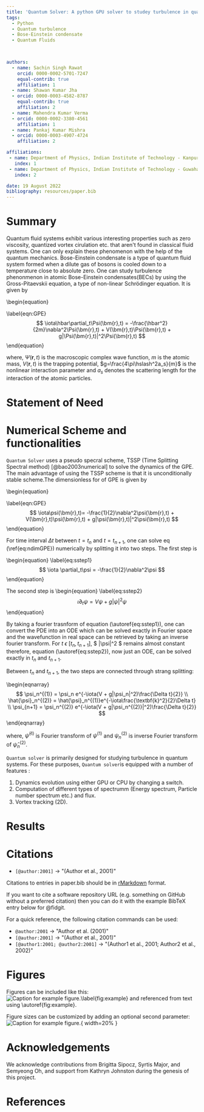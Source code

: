 ```yaml
---
title: 'Quantum Solver: A python GPU solver to studey turbulence in quantum system.'
tags:
  - Python
  - Quantum turbulence
  - Bose-Einstein condensate
  - Quantum Fluids
  


authors:
  - name: Sachin Singh Rawat
    orcid: 0000-0002-5701-7247
    equal-contrib: true
    affiliation: 1
  - name: Shawan Kumar Jha
  - orcid: 0000-0003-4582-8787
    equal-contrib: true 
    affiliation: 2
  - name: Mahendra Kumar Verma
  - orcid: 0000-0002-3380-4561
    affiliation: 1
  - name: Pankaj Kumar Mishra
  - orcid: 0000-0003-4907-4724
    affiliation: 2

affiliations:
 - name: Department of Physics, Indian Institute of Technology - Kanpur, Uttar Pradesh - 208016, India
   index: 1
 - name: Department of Physics, Indian Institute of Technology - Guwahati, Asam - 781039, India
   index: 2

date: 19 August 2022
bibliography: resources/paper.bib
---
```

# Summary

Quantum fluid systems exhibit various interesting properties such as zero viscosity, quantized vortex cirulation etc. that aren't found in classical fluid systems. One can only explain these phenomenon with the help of the quantum mechanics. Bose-Einstein condensate is a type of quantum fluid system formed when a dilute gas of bosons is cooled down to a temperature close to absolute zero. One can study turbulence phenonmenon in atomic Bose-Einstein condensates(BECs) by using the Gross-Pitaevskii equation, a type of non-linear Schr&ouml;dinger equation. It is given by

\begin{equation}

\label{eqn:GPE}
$$
    \iota\hbar\partial_t\Psi(\bm{r},t) = -\frac{\hbar^2}{2m}\nabla^2\Psi(\bm{r},t) + V(\bm{r},t)\Psi(\bm{r},t) + g|\Psi(\bm{r},t)|^2\Psi(\bm{r},t)
$$
\end{equation}

where, $\Psi(\bm{r},t)$ is the macroscopic complex wave function,  $m$ is the atomic mass, $V(\bm{r},t)$ is the trapping potential, $g=\frac{4\pi\hslash^2a_s}{m}$ is the nonlinear interaction parameter and $a_s$ denotes the scattering length for the interaction of the atomic particles.

# Statement of Need


# Numerical Scheme and functionalities

``Quantum Solver`` uses a pseudo specral scheme, TSSP (Time Splitting Spectral method) [@bao2003numerical] to solve the dynamics of the GPE. The main advantage of using the TSSP scheme is that it is unconditionally stable scheme.The dimensionless for of GPE is given by 

\begin{equation}

\label{eqn:GPE}
$$
\iota\psi(\bm{r},t)= -\frac{1}{2}\nabla^2\psi(\bm{r},t) + V(\bm{r},t)\psi(\bm{r},t) + g|\psi(\bm{r},t)|^2\psi(\bm{r},t)
$$
\end{equation}


For time interval $\Delta t$ between $t=t_n$ and $t=t_{n+1}$, one can solve eq (\ref{eq:ndimGPE}) numerically by splitting it into two steps. The first step is

\begin{equation}
\label{eq:sstep1}
$$
\iota \partial_t\psi = -\frac{1}{2}\nabla^2\psi
$$
\end{equation}

The second step is
\begin{equation}
\label{eq:sstep2}
$$
\iota \partial_t\psi = V\psi + g|\psi|^2\psi
$$
\end{equation}

By taking a fourier trasnform of equation (\autoref{eq:sstep1}), one can convert the PDE into an ODE which can be solved exactly in Fourier space and the wavefunction in real space can be retrieved by taking an inverse fourier transform.
For $t \ \epsilon \ [t_n,t_{n+1}]$, $ |\psi|^2 $  remains almost constant therefore, equation (\autoref{eq:sstep2}), now just an ODE, can be solved exactly in $t_n$ and $t_{n+1}$.

Between $t_n$ and $t_{n+1}$, the two steps are connected through strang splitting:

\begin{eqnarray}
$$
\psi_n^{(1)} = \psi_n e^{-\iota(V + g|\psi_n|^2)\frac{\Delta t}{2}} \\
\hat{\psi}_n^{(2)} = \hat{\psi}_n^{(1)}e^{-\iota\frac{\textbf{k}^2}{2}\Delta t} \\
\psi_{n+1} = \psi_n^{(2)} e^{-\iota(V + g|\psi_n^{(2)}|^2)\frac{\Delta t}{2}}
$$
\end{eqnarray}

where, $\hat{\psi}^{(1)}$ is Fourier transform of $\psi^{(1)}$ and $\psi_n^{(2)}$ is inverse Fourier transform of $\hat{\psi}_n^{(2)}$.



``Quantum solver`` is primarily designed for studying turbulence in quantum systems. For these purposes, ``Quantum solver``is equipped with a number of features :

1. Dynamics evolution using either GPU or CPU by changing a switch.
2. Computation of different types of spectrumm (Energy spectrum, Particle number spectrum etc.) and flux.
3. Vortex tracking (2D).

# Results



# Citations

- `[@author:2001]` -> "(Author et al., 2001)"

Citations to entries in paper.bib should be in
[rMarkdown](http://rmarkdown.rstudio.com/authoring_bibliographies_and_citations.html)
format.

If you want to cite a software repository URL (e.g. something on GitHub without a preferred
citation) then you can do it with the example BibTeX entry below for @fidgit.

For a quick reference, the following citation commands can be used:

- `@author:2001`  ->  "Author et al. (2001)"
- `[@author:2001]` -> "(Author et al., 2001)"
- `[@author1:2001; @author2:2001]` -> "(Author1 et al., 2001; Author2 et al., 2002)"

# Figures

Figures can be included like this:
![Caption for example figure.\label{fig:example}](figure.png)
and referenced from text using \autoref{fig:example}.

Figure sizes can be customized by adding an optional second parameter:
![Caption for example figure.](figure.png){ width=20% }

# Acknowledgements

We acknowledge contributions from Brigitta Sipocz, Syrtis Major, and Semyeong
Oh, and support from Kathryn Johnston during the genesis of this project.

# References
